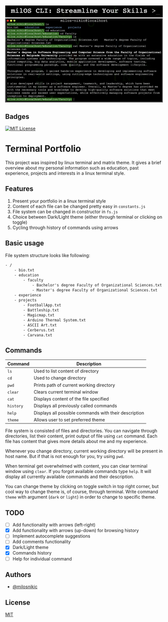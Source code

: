 ![milOS CLI](./src/images/milOS.png)
![terminal](./src/images/terminal.png)

## Badges

[![MIT License](https://img.shields.io/badge/License-MIT-green.svg)](https://choosealicense.com/licenses/mit/)

# Terminal Portfolio

This project was inspired by linux terminal and matrix theme.
It gives a brief overview about my personal information such as
education, past experience, projects and interests in a linux terminal style.

## Features

1. Present your portfolio in a linux terminal style
2. Content of each file can be changed pretty easy in `constants.js`
3. File system can be changed in constructor in `fs.js`
4. Choice between Dark/Light theme (either through terminal or clicking on toggle)
5. Cycling through history of commands using arrows

## Basic usage

File system structure looks like following:

```
- /
    - bio.txt
    - education
        - faculty
            - Bachelor's degree Faculty of Organizational Sciences.txt
            - Master's degree Faculty of Organizational Sciences.txt
    - experience
    - projects
        - FootballApp.txt
        - Battleship.txt
        - Magicmap.txt
        - Arduino Thermal System.txt
        - ASCII Art.txt
        - Cerberus.txt
        - Carvana.txt
```

## Commands

| Command   | Description                                           |
| --------- | ----------------------------------------------------- |
| `ls`      | Used to list content of directory                     |
| `cd`      | Used to change directory                              |
| `pwd`     | Prints path of current working directory              |
| `clear`   | Clears current terminal window                        |
| `cat`     | Displays content of the file specified                |
| `history` | Displays all previously called commands               |
| `help`    | Displays all possible commands with their description |
| `theme`   | Allows user to set preferred theme                    |

File system is consisted of files and directories. You can navigate through directories,
list their content, print output of file using `cat` command. Each file has
content that gives more details about me and my experience.

Whenever you change directory, current working directory will be present in host name.
But if that is not enough for you, try using `pwd`.

When terminal get overwhelmed with content, you can clear terminal window using `clear`.
If you forgot available commands type `help`. It will display all currently available commands
and their description.

You can change theme by clicking on toggle switch in top right corner, but cool way to change theme
is, of course, through terminal. Write command `theme` with argument (`dark` or `light`) in order
to change to specific theme.

## TODO

- [ ] Add functionality with arrows (left-right)
- [x] Add functionality with arrows (up-down) for browsing history
- [ ] Implement autocomplete suggestions
- [ ] Add comments functionality
- [x] Dark/Light theme
- [x] Commands history
- [ ] Help for individual command

## Authors

- [@milosnikic](https://www.github.com/milosnikic)

## License

[MIT](https://choosealicense.com/licenses/mit/)
